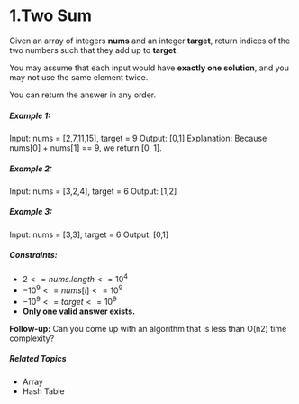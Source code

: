 # 1.Two Sum

Given an array of integers **nums** and an integer **target**, return indices of the two numbers such that they add up to **target**.

You may assume that each input would have **exactly one solution**, and you may not use the same element twice.

You can return the answer in any order.

##### Example 1:
Input: nums = [2,7,11,15], target = 9
Output: [0,1]
Explanation: Because nums[0] + nums[1] == 9, we return [0, 1].

##### Example 2:
Input: nums = [3,2,4], target = 6
Output: [1,2]

##### Example 3:
Input: nums = [3,3], target = 6
Output: [0,1]
 

##### Constraints:
- $2 <= nums.length <= 10^4$
- $-10^9 <= nums[i] <= 10^9$
- $-10^9 <= target <= 10^9$
- **Only one valid answer exists.**
 

**Follow-up:** Can you come up with an algorithm that is less than O(n2) time complexity?

##### Related Topics
- Array
- Hash Table




 